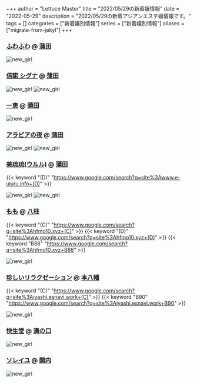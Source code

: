 +++
author = "Lettuce Master"
title = "2022/05/29の新着嬢情報"
date = "2022-05-29"
description = "2022/05/29の新着アジアンエステ嬢情報です。"
tags = []
categories = ["新着嬢別情報"]
series = ["新着嬢別情報"]
aliases = ["migrate-from-jekyl"]
+++
### [ふわふわ](http://yurari.ests.co/) @ [蒲田](/post/kamata)


![new_girl](https://i.imgur.com/lJ3HlXi.jpeg)
### [信諾 シグナ](http://www.es-kizuna.com/) @ [蒲田](/post/kamata)


![new_girl](https://i.imgur.com/GkOMhqI.jpeg)
![new_girl](https://i.imgur.com/NpBcfJR.jpeg)
### [一恵](http://kazue.me-es.com/) @ [蒲田](/post/kamata)


![new_girl](https://i.imgur.com/AtJ8207.jpeg)
### [アラビアの夜](http://www.arabianoyoru.com/) @ [蒲田](/post/kamata)


![new_girl](https://i.imgur.com/awaBZsS.jpeg)
![new_girl](https://i.imgur.com/NPrj68O.jpeg)
### [美琉琉(ウルル)](http://www.e-uluru.info/) @ [蒲田](/post/kamata)
{{< keyword "(D)" "https://www.google.com/search?q=site%3Awww.e-uluru.info+(D)" >}} 

![new_girl](https://i.imgur.com/IEZ8Ur5.jpeg)
![new_girl](https://i.imgur.com/A1wHH2w.jpeg)
### [もも](http://hfmo10.xyz/) @ [八柱](/post/yabashira)
{{< keyword "(C)" "https://www.google.com/search?q=site%3Ahfmo10.xyz+(C)" >}} {{< keyword "(D)" "https://www.google.com/search?q=site%3Ahfmo10.xyz+(D)" >}} {{< keyword "B88" "https://www.google.com/search?q=site%3Ahfmo10.xyz+B88" >}} 

![new_girl](https://i.imgur.com/Ti2ecva.jpeg)
### [珍しいリラクゼーション](http://iyashi.esnavi.work/) @ [本八幡](/post/motoyawata)
{{< keyword "(C)" "https://www.google.com/search?q=site%3Aiyashi.esnavi.work+(C)" >}} {{< keyword "B90" "https://www.google.com/search?q=site%3Aiyashi.esnavi.work+B90" >}} 

![new_girl](https://i.imgur.com/QX0si6S.jpeg)
### [快生堂](http://hfml20.xyz/) @ [溝の口](/post/mizonoguchi)


![new_girl](https://i.imgur.com/XK6TF9X.jpeg)
### [ソレイユ](http://soleil.msa.jp/) @ [関内](/post/kannai)


![new_girl](https://i.imgur.com/iWykfD1.jpeg)
